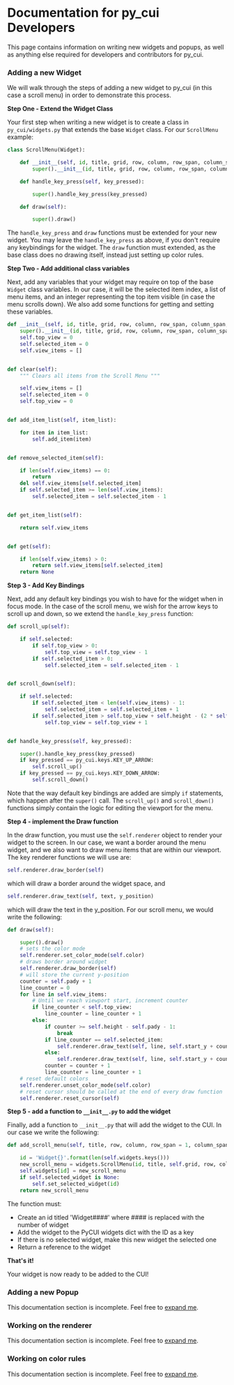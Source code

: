 # Documentation for py_cui Developers

This page contains information on writing new widgets and popups, as well as anything else required for developers and contributors for py_cui.

### Adding a new Widget

We will walk through the steps of adding a new widget to py_cui (in this case a scroll menu) in order to demonstrate this process.


**Step One - Extend the Widget Class**

Your first step when writing a new widget is to create a class in `py_cui/widgets.py` that extends the base `Widget` class. For our `ScrollMenu` example:

```Python
class ScrollMenu(Widget):

    def __init__(self, id, title, grid, row, column, row_span, column_span, padx, pady):
        super().__init__(id, title, grid, row, column, row_span, column_span, padx, pady)

    def handle_key_press(self, key_pressed):

        super().handle_key_press(key_pressed)

    def draw(self):

        super().draw()
```
The `handle_key_press` and `draw` functions must be extended for your new widget. You may leave the `handle_key_press` as above, if you don't require any keybindings for the widget. The `draw` function must extended, as the base class does no drawing itself, instead just setting up color rules.

**Step Two - Add additional class variables**

Next, add any variables that your widget may require on top of the base `Widget` class variables. In our case, it will be the selected item index, a list of menu items, and an integer representing the top item visible (in case the menu scrolls down). We also add some functions for getting and setting these variables.

```Python
def __init__(self, id, title, grid, row, column, row_span, column_span, padx, pady):
    super().__init__(id, title, grid, row, column, row_span, column_span, padx, pady)
    self.top_view = 0
    self.selected_item = 0
    self.view_items = []


def clear(self):
    """ Clears all items from the Scroll Menu """

    self.view_items = []
    self.selected_item = 0
    self.top_view = 0


def add_item_list(self, item_list):

    for item in item_list:
        self.add_item(item)


def remove_selected_item(self):

    if len(self.view_items) == 0:
        return
    del self.view_items[self.selected_item]
    if self.selected_item >= len(self.view_items):
        self.selected_item = self.selected_item - 1


def get_item_list(self):

    return self.view_items


def get(self):

    if len(self.view_items) > 0:
        return self.view_items[self.selected_item]
    return None
```

**Step 3 - Add Key Bindings**

Next, add any default key bindings you wish to have for the widget when in focus mode. In the case of the scroll menu, we wish for the arrow keys to scroll up and down, so we extend the `handle_key_press` function:
```Python
def scroll_up(self):

    if self.selected:
        if self.top_view > 0:
            self.top_view = self.top_view - 1
        if self.selected_item > 0:
            self.selected_item = self.selected_item - 1


def scroll_down(self):

    if self.selected:
        if self.selected_item < len(self.view_items) - 1:
            self.selected_item = self.selected_item + 1
        if self.selected_item > self.top_view + self.height - (2 * self.pady) - 3:
            self.top_view = self.top_view + 1


def handle_key_press(self, key_pressed):

    super().handle_key_press(key_pressed)
    if key_pressed == py_cui.keys.KEY_UP_ARROW:
        self.scroll_up()
    if key_pressed == py_cui.keys.KEY_DOWN_ARROW:
        self.scroll_down()
```
Note that the way default key bindings are added are simply `if` statements, which happen after the `super()` call. The `scroll_up()` and `scroll_down()` functions simply contain the logic for editing the viewport for the menu.

**Step 4 - implement the Draw function**

In the draw function, you must use the `self.renderer` object to render your widget to the screen. In our case, we want a border around the menu widget, and we also want to draw menu items that are within our viewport. The key renderer functions we will use are:
```Python
self.renderer.draw_border(self)
```
which will draw a border around the widget space, and 
```Python
self.renderer.draw_text(self, text, y_position)
```
which will draw the text in the y_position. For our scroll menu, we would write the following:
```Python
def draw(self):

    super().draw()
    # sets the color mode
    self.renderer.set_color_mode(self.color)
    # draws border around widget
    self.renderer.draw_border(self)
    # will store the current y-position
    counter = self.pady + 1
    line_counter = 0
    for line in self.view_items:
        # Until we reach viewport start, increment counter
        if line_counter < self.top_view:
            line_counter = line_counter + 1
        else:
            if counter >= self.height - self.pady - 1:
                break
            if line_counter == self.selected_item:
                self.renderer.draw_text(self, line, self.start_y + counter, selected=True)
            else:
                self.renderer.draw_text(self, line, self.start_y + counter)
            counter = counter + 1
            line_counter = line_counter + 1
    # reset default colors
    self.renderer.unset_color_mode(self.color)
    # reset cursor should be called at the end of every draw function
    self.renderer.reset_cursor(self)
```

**Step 5 - add a function to `__init__.py` to add the widget**

Finally, add a function to `__init__.py` that will add the widget to the CUI. In our case we write the following:
```Python
def add_scroll_menu(self, title, row, column, row_span = 1, column_span = 1, padx = 1, pady = 0):

    id = 'Widget{}'.format(len(self.widgets.keys()))
    new_scroll_menu = widgets.ScrollMenu(id, title, self.grid, row, column, row_span, column_span, padx, pady)
    self.widgets[id] = new_scroll_menu
    if self.selected_widget is None:
        self.set_selected_widget(id)
    return new_scroll_menu
```
The function must:
* Create an id titled 'Widget####' where #### is replaced with the number of widget
* Add the widget to the PyCUI widgets dict with the ID as a key
* If there is no selected widget, make this new widget the selected one
* Return a reference to the widget

**That's it!**

Your widget is now ready to be added to the CUI!

### Adding a new Popup

This documentation section is incomplete. Feel free to [expand me](https://github.com/jwlodek/py_cui/pulls).

### Working on the renderer

This documentation section is incomplete. Feel free to [expand me](https://github.com/jwlodek/py_cui/pulls).

### Working on color rules

This documentation section is incomplete. Feel free to [expand me](https://github.com/jwlodek/py_cui/pulls).